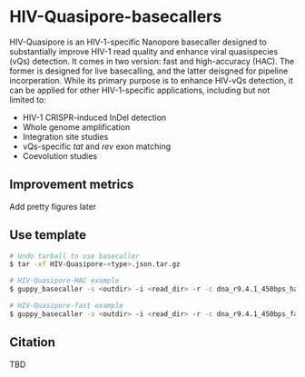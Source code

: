 # HIV-Quasipore-basecallers

HIV-Quasipore is an HIV-1-specific Nanopore basecaller designed to substantially improve HIV-1 read quality and enhance viral quasispecies (vQs) detection. It comes in two version: fast and high-accuracy (HAC). The former is designed for live basecalling, and the latter deisgned for pipeline incorperation. While its primary purpose is to enhance HIV-vQs detection, it can be applied for other HIV-1-specific applications, including but not limited to:

* HIV-1 CRISPR-induced InDel detection
* Whole genome amplification
* Integration site studies
* vQs-specific *tat* and *rev* exon matching
* Coevolution studies

## Improvement metrics 
Add pretty figures later

## Use template

```bash
# Undo tarball to use basecaller
$ tar -xf HIV-Quasipore-<type>.json.tar.gz

# HIV-Quasipore-HAC example
$ guppy_basecaller -s <outdir> -i <read_dir> -r -c dna_r9.4.1_450bps_hac.cfg -x cuda:0 --qscore_offset -6.98 --qscore_scale 2.92 -m HIV-Quasipore-high-accuracy.json

# HIV-Quasipore-fast example
$ guppy_basecaller -s <outdir> -i <read_dir> -r -c dna_r9.4.1_450bps_fast.cfg -x cuda:0 --qscore_offset -18.67 --qscore_scale 4.0 -m HIV-Quasipore-fast.json
```

## Citation
TBD
